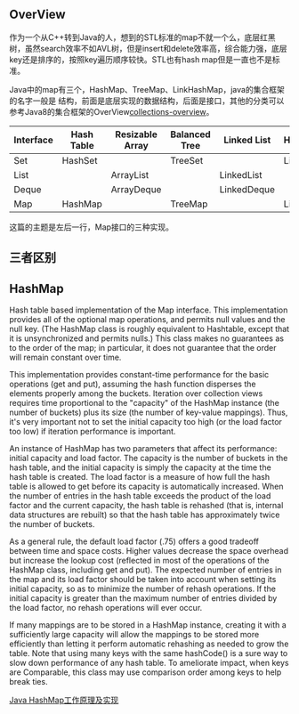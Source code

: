 
## OverView ##
作为一个从C++转到Java的人，想到的STL标准的map不就一个么，底层红黑树，虽然search效率不如AVL树，但是insert和delete效率高，综合能力强，底层key还是排序的，按照key遍历顺序较快。STL也有hash map但是一直也不是标准。

Java中的map有三个，HashMap、TreeMap、LinkHashMap，java的集合框架的名字一般是 <Implementation-style><Interface>结构，前面是底层实现的数据结构，后面是接口，其他的分类可以参考Java8的集合框架的OverView[collections-overview](https://docs.oracle.com/javase/8/docs/technotes/guides/collections/overview.html)。

<!-- 
|Interface|Hash Table|Resizable Array|Balanced Tree|Linked List|HashTable+LinkedList|
|----     | ---      |----           | ---         |----       | ---                |
|Set	  |HashSet   |               |	TreeSet	   |           | LinkedHashSet      |
|List	  |          | ArrayList     |             | LinkedList|	                |
|Deque	  | 	     |ArrayDeque	 |	           |LinkedDeque|	                |
|Map	  |HashMap	 |	             |TreeMap	   |           |LinkedHashMap       |
-->

<table>
<thead>
<tr>
	<th>Interface</th>
	<th>Hash Table</th>
	<th>Resizable Array</th>
	<th>Balanced Tree</th>
	<th>Linked List</th>
	<th>HashTable+LinkedList</th>
</tr>
</thead>
<tbody>
<tr>
	<td>Set</td>
	<td>HashSet</td>
	<td></td>
	<td>TreeSet</td>
	<td></td>
	<td>LinkedHashSet</td>
</tr>
<tr>
	<td>List</td>
	<td></td>
	<td>ArrayList</td>
	<td></td>
	<td>LinkedList</td>
	<td></td>
</tr>
<tr>
	<td>Deque</td>
	<td></td>
	<td>ArrayDeque</td>
	<td></td>
	<td>LinkedDeque</td>
	<td></td>
</tr>
<tr>
	<td>Map</td>
	<td>HashMap</td>
	<td></td>
	<td>TreeMap</td>
	<td></td>
	<td>LinkedHashMap</td>
</tr>
</tbody>
</table>

这篇的主题是左后一行，Map接口的三种实现。

## 三者区别 ##

## HashMap ##

Hash table based implementation of the Map interface. This implementation provides all of the optional map operations, and permits null values and the null key. (The HashMap class is roughly equivalent to Hashtable, except that it is unsynchronized and permits nulls.) This class makes no guarantees as to the order of the map; in particular, it does not guarantee that the order will remain constant over time.

This implementation provides constant-time performance for the basic operations (get and put), assuming the hash function disperses the elements properly among the buckets. Iteration over collection views requires time proportional to the "capacity" of the HashMap instance (the number of buckets) plus its size (the number of key-value mappings). Thus, it's very important not to set the initial capacity too high (or the load factor too low) if iteration performance is important.

An instance of HashMap has two parameters that affect its performance: initial capacity and load factor. The capacity is the number of buckets in the hash table, and the initial capacity is simply the capacity at the time the hash table is created. The load factor is a measure of how full the hash table is allowed to get before its capacity is automatically increased. When the number of entries in the hash table exceeds the product of the load factor and the current capacity, the hash table is rehashed (that is, internal data structures are rebuilt) so that the hash table has approximately twice the number of buckets.

As a general rule, the default load factor (.75) offers a good tradeoff between time and space costs. Higher values decrease the space overhead but increase the lookup cost (reflected in most of the operations of the HashMap class, including get and put). The expected number of entries in the map and its load factor should be taken into account when setting its initial capacity, so as to minimize the number of rehash operations. If the initial capacity is greater than the maximum number of entries divided by the load factor, no rehash operations will ever occur.

If many mappings are to be stored in a HashMap instance, creating it with a sufficiently large capacity will allow the mappings to be stored more efficiently than letting it perform automatic rehashing as needed to grow the table. Note that using many keys with the same hashCode() is a sure way to slow down performance of any hash table. To ameliorate impact, when keys are Comparable, this class may use comparison order among keys to help break ties.


[Java HashMap工作原理及实现](http://yikun.github.io/2015/04/01/Java-HashMap%E5%B7%A5%E4%BD%9C%E5%8E%9F%E7%90%86%E5%8F%8A%E5%AE%9E%E7%8E%B0/)

